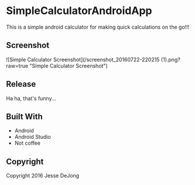 # SimpleCalculatorAndroidApp
This is a simple android calculator for making quick calculations on the go!!!

## Screenshot
![Simple Calculator Screenshot](/screenshot_20160722-220215 (1).png?raw=true "Simple Calculator Screenshot")

## Release
Ha ha, that's funny...

## Built With
* Android
* Android Studio
* Not coffee

## Copyright
Copyright 2016 Jesse DeJong
